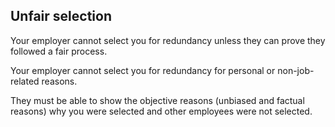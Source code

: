##  Unfair selection

Your employer cannot select you for redundancy unless they can prove they
followed a fair process.

Your employer cannot select you for redundancy for personal or non-job-related
reasons.

They must be able to show the objective reasons (unbiased and factual reasons)
why you were selected and other employees were not selected.
